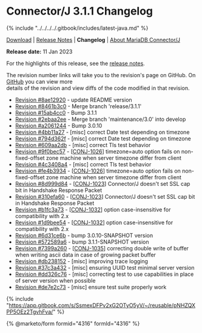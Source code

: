 # Connector/J 3.1.1 Changelog

{% include "../../../../.gitbook/includes/latest-java.md" %}

[Download](https://mariadb.com/downloads/connectors/connectors-data-access/java8-connector) | [Release Notes](../../3.1/3.1.1.md) | **Changelog** | [About MariaDB Connector/J](https://app.gitbook.com/s/CjGYMsT2MVP4nd3IyW2L/mariadb-connector-j/about-mariadb-connector-j)

**Release date:** 11 Jan 2023

For the highlights of this release, see the [release notes](../../3.1/3.1.1.md).

The revision number links will take you to the revision's page on GitHub. On [GitHub](https://github.com/MariaDB/mariadb-connector-j) you can view more\
details of the revision and view diffs of the code modified in that revision.

* [Revision #8ae12920](https://github.com/mariadb-corporation/mariadb-connector-j/commit/8ae12920) - update README version
* [Revision #8461b3c0](https://github.com/mariadb-corporation/mariadb-connector-j/commit/8461b3c0) - Merge branch 'release/3.1.1'
* [Revision #15ab4cc0](https://github.com/mariadb-corporation/mariadb-connector-j/commit/15ab4cc0) - Bump 3.1.1
* [Revision #2ebaa2ee](https://github.com/mariadb-corporation/mariadb-connector-j/commit/2ebaa2ee) - Merge branch 'maintenance/3.0' into develop
* [Revision #a2061244](https://github.com/mariadb-corporation/mariadb-connector-j/commit/a2061244) - Bump 3.0.10
* [Revision #4bb11a27](https://github.com/mariadb-corporation/mariadb-connector-j/commit/4bb11a27) - \[misc] correct Date test depending on timezone
* [Revision #794d362f](https://github.com/mariadb-corporation/mariadb-connector-j/commit/794d362f) - \[misc] correct Date test depending on timezone
* [Revision #609aa2db](https://github.com/mariadb-corporation/mariadb-connector-j/commit/609aa2db) - \[misc] correct Tls test behavior
* [Revision #9f0bec57](https://github.com/mariadb-corporation/mariadb-connector-j/commit/9f0bec57) - \[[CONJ-1026](https://jira.mariadb.org/browse/CONJ-1026)] timezone=auto option fails on non-fixed-offset zone machine when server timezone differ from client
* [Revision #4c3408a4](https://github.com/mariadb-corporation/mariadb-connector-j/commit/4c3408a4) - \[misc] correct Tls test behavior
* [Revision #fe4b3934](https://github.com/mariadb-corporation/mariadb-connector-j/commit/fe4b3934) - \[[CONJ-1026](https://jira.mariadb.org/browse/CONJ-1026)] timezone=auto option fails on non-fixed-offset zone machine when server timezone differ from client
* [Revision #8d999d84](https://github.com/mariadb-corporation/mariadb-connector-j/commit/8d999d84) - \[[CONJ-1023](https://jira.mariadb.org/browse/CONJ-1023)] Connector/J doesn't set SSL cap bit in Handshake Response Packet
* [Revision #310efa60](https://github.com/mariadb-corporation/mariadb-connector-j/commit/310efa60) - \[[CONJ-1023](https://jira.mariadb.org/browse/CONJ-1023)] Connector/J doesn't set SSL cap bit in Handshake Response Packet
* [Revision #b1fc3a73](https://github.com/mariadb-corporation/mariadb-connector-j/commit/b1fc3a73) - \[[CONJ-1032](https://jira.mariadb.org/browse/CONJ-1032)] option case-insensitive for compatibility with 2.x
* [Revision #1d9bee54](https://github.com/mariadb-corporation/mariadb-connector-j/commit/1d9bee54) - \[[CONJ-1032](https://jira.mariadb.org/browse/CONJ-1032)] option case-insensitive for compatibility with 2.x
* [Revision #6d31ce6b](https://github.com/mariadb-corporation/mariadb-connector-j/commit/6d31ce6b) - bump 3.0.10-SNAPSHOT version
* [Revision #572589a6](https://github.com/mariadb-corporation/mariadb-connector-j/commit/572589a6) - bump 3.1.1-SNAPSHOT version
* [Revision #7399a260](https://github.com/mariadb-corporation/mariadb-connector-j/commit/7399a260) - \[[CONJ-1035](https://jira.mariadb.org/browse/CONJ-1035)] correcting double write of buffer when writing ascii data in case of growing packet buffer
* [Revision #db238152](https://github.com/mariadb-corporation/mariadb-connector-j/commit/db238152) - \[misc] improving trace logging
* [Revision #37c3a432](https://github.com/mariadb-corporation/mariadb-connector-j/commit/37c3a432) - \[misc] ensuring UUID test minimal server version
* [Revision #dd326c76](https://github.com/mariadb-corporation/mariadb-connector-j/commit/dd326c76) - \[misc] correcting test to use capabilities in place of server version when possible
* [Revision #de7e2c73](https://github.com/mariadb-corporation/mariadb-connector-j/commit/de7e2c73) - \[misc] ensure test suite properly work

{% include "https://app.gitbook.com/s/SsmexDFPv2xG2OTyO5yV/~/reusable/pNHZQXPP5OEz2TgvhFva/" %}

{% @marketo/form formid="4316" formId="4316" %}
